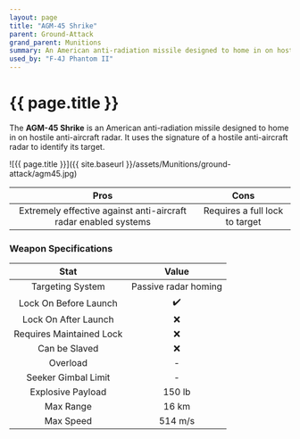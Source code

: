 ```yaml
---
layout: page
title: "AGM-45 Shrike"
parent: Ground-Attack
grand_parent: Munitions
summary: An American anti-radiation missile designed to home in on hostile anti-aircraft radar.
used_by: "F-4J Phantom II"
---
```


# {{ page.title }}

The **AGM-45 Shrike** is an American anti-radiation missile designed to home in on hostile anti-aircraft radar. It uses the signature of a hostile anti-aircraft radar to identify its target.

![{{ page.title }}]({{ site.baseurl }}/assets/Munitions/ground-attack/agm45.jpg)

| Pros | Cons |
| :---: | :---: |
| Extremely effective against anti-aircraft radar enabled systems | Requires a full lock to target |

### Weapon Specifications

| Stat | Value |
|:-----:|:-----:|
| Targeting System | Passive radar homing |
| Lock On Before Launch | ✔️ |
| Lock On After Launch  | ❌ |
| Requires Maintained Lock  | ❌ |
| Can be Slaved  | ❌ |
| Overload | - |
| Seeker Gimbal Limit | - |
| Explosive Payload | 150 lb |
| Max Range | 16 km |
| Max Speed | 514 m/s |
